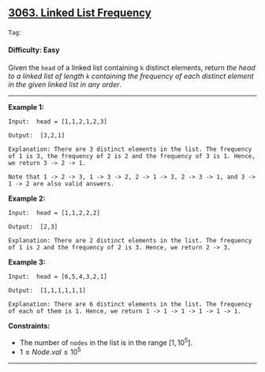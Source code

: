 ## [3063. Linked List Frequency](https://leetcode.com/problems/linked-list-frequency)

```Tag```:

#### Difficulty: Easy

Given the ```head``` of a linked list containing ```k``` distinct elements, return _the head to a linked list of length ```k``` containing the frequency of each distinct element in the given linked list in any order_.

---

__Example 1:__
```
Input:  head = [1,1,2,1,2,3] 

Output:  [3,2,1] 

Explanation: There are 3 distinct elements in the list. The frequency of 1 is 3, the frequency of 2 is 2 and the frequency of 3 is 1. Hence, we return 3 -> 2 -> 1.

Note that 1 -> 2 -> 3, 1 -> 3 -> 2, 2 -> 1 -> 3, 2 -> 3 -> 1, and 3 -> 1 -> 2 are also valid answers.
```
__Example 2:__
```
Input:  head = [1,1,2,2,2] 

Output:  [2,3] 

Explanation: There are 2 distinct elements in the list. The frequency of 1 is 2 and the frequency of 2 is 3. Hence, we return 2 -> 3.
```
__Example 3:__
```
Input:  head = [6,5,4,3,2,1] 

Output:  [1,1,1,1,1,1] 

Explanation: There are 6 distinct elements in the list. The frequency of each of them is 1. Hence, we return 1 -> 1 -> 1 -> 1 -> 1 -> 1.
```

__Constraints:__

- The number of ```nodes``` in the list is in the range $[1, 10^5]$.
- $1 \le Node.val \le 10^5$

---


